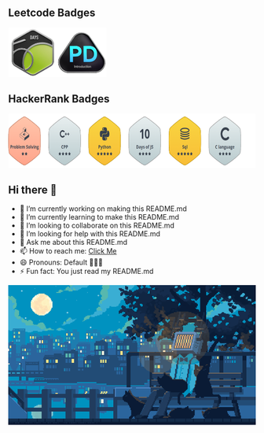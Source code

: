 ## Leetcode Badges

<img src="Assets/2550.gif" alt="50 Days Badge 2025" height="100"><img src="Assets/Introduction_to_Pandas.gif" alt="Introduction to Pandas" height="100">

## HackerRank Badges

<img src="Assets/HackerRank Badges.png" alt="HackerRank Badges" height="110">

## Hi there 👋

- 🔭 I’m currently working on making this README.md
- 🌱 I’m currently learning to make this README.md
- 👯 I’m looking to collaborate on this README.md
- 🤔 I’m looking for help with this README.md
- 💬 Ask me about this README.md
- 📫 How to reach me: [Click Me](https://github.com/123JUICE-BOY321)
- 😄 Pronouns: Default 🧔🏻‍♂️
- ⚡ Fun fact: You just read my README.md

![Jellyfish](Assets/Chill.gif)
